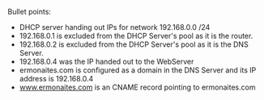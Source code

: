 Bullet points:
- DHCP server handing out IPs for network 192.168.0.0 /24
- 192.168.0.1 is excluded from the DHCP Server's pool as it is the router.
- 192.168.0.2 is excluded from the DHCP Server's pool as it is the DNS Server.
- 192.168.0.4 was the IP handed out to the WebServer
- ermonaites.com is configured as a domain in the DNS Server and its IP address is 192.168.0.4
- www.ermonaites.com is an CNAME record pointing to ermonaites.com
